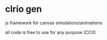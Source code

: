 # clrio gen
js framework for canvas simulations/animations

all code is free to use for any purpose (CC0)
